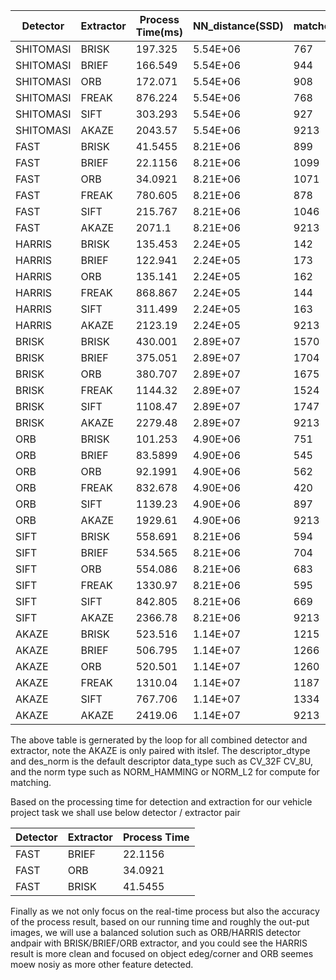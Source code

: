 | Detector  |  Extractor |  Process Time(ms) |  NN\_distance(SSD)   |  matched\_number |  descriptor\_dtype |  des\_norm |
|-----------|------------|---------------|------------|-------------|--------------------|------------|
| SHITOMASI | BRISK      | 197\.325      | 5\.54E\+06 | 767         | 0                  | 6          |
| SHITOMASI | BRIEF      | 166\.549      | 5\.54E\+06 | 944         | 0                  | 6          |
| SHITOMASI | ORB        | 172\.071      | 5\.54E\+06 | 908         | 0                  | 6          |
| SHITOMASI | FREAK      | 876\.224      | 5\.54E\+06 | 768         | 0                  | 6          |
| SHITOMASI | SIFT       | 303\.293      | 5\.54E\+06 | 927         | 5                  | 4          |
| SHITOMASI | AKAZE      | 2043\.57      | 5\.54E\+06 | 9213        | 0                  | 6          |
| FAST      | BRISK      | 41\.5455      | 8\.21E\+06 | 899         | 0                  | 6          |
| FAST      | BRIEF      | 22\.1156      | 8\.21E\+06 | 1099        | 0                  | 6          |
| FAST      | ORB        | 34\.0921      | 8\.21E\+06 | 1071        | 0                  | 6          |
| FAST      | FREAK      | 780\.605      | 8\.21E\+06 | 878         | 0                  | 6          |
| FAST      | SIFT       | 215\.767      | 8\.21E\+06 | 1046        | 5                  | 4          |
| FAST      | AKAZE      | 2071\.1       | 8\.21E\+06 | 9213        | 0                  | 6          |
| HARRIS    | BRISK      | 135\.453      | 2\.24E\+05 | 142         | 0                  | 6          |
| HARRIS    | BRIEF      | 122\.941      | 2\.24E\+05 | 173         | 0                  | 6          |
| HARRIS    | ORB        | 135\.141      | 2\.24E\+05 | 162         | 0                  | 6          |
| HARRIS    | FREAK      | 868\.867      | 2\.24E\+05 | 144         | 0                  | 6          |
| HARRIS    | SIFT       | 311\.499      | 2\.24E\+05 | 163         | 5                  | 4          |
| HARRIS    | AKAZE      | 2123\.19      | 2\.24E\+05 | 9213        | 0                  | 6          |
| BRISK     | BRISK      | 430\.001      | 2\.89E\+07 | 1570        | 0                  | 6          |
| BRISK     | BRIEF      | 375\.051      | 2\.89E\+07 | 1704        | 0                  | 6          |
| BRISK     | ORB        | 380\.707      | 2\.89E\+07 | 1675        | 0                  | 6          |
| BRISK     | FREAK      | 1144\.32      | 2\.89E\+07 | 1524        | 0                  | 6          |
| BRISK     | SIFT       | 1108\.47      | 2\.89E\+07 | 1747        | 5                  | 4          |
| BRISK     | AKAZE      | 2279\.48      | 2\.89E\+07 | 9213        | 0                  | 6          |
| ORB       | BRISK      | 101\.253      | 4\.90E\+06 | 751         | 0                  | 6          |
| ORB       | BRIEF      | 83\.5899      | 4\.90E\+06 | 545         | 0                  | 6          |
| ORB       | ORB        | 92\.1991      | 4\.90E\+06 | 562         | 0                  | 6          |
| ORB       | FREAK      | 832\.678      | 4\.90E\+06 | 420         | 0                  | 6          |
| ORB       | SIFT       | 1139\.23      | 4\.90E\+06 | 897         | 5                  | 4          |
| ORB       | AKAZE      | 1929\.61      | 4\.90E\+06 | 9213        | 0                  | 6          |
| SIFT      | BRISK      | 558\.691      | 8\.21E\+06 | 594         | 0                  | 6          |
| SIFT      | BRIEF      | 534\.565      | 8\.21E\+06 | 704         | 0                  | 6          |
| SIFT      | ORB        | 554\.086      | 8\.21E\+06 | 683         | 0                  | 6          |
| SIFT      | FREAK      | 1330\.97      | 8\.21E\+06 | 595         | 0                  | 6          |
| SIFT      | SIFT       | 842\.805      | 8\.21E\+06 | 669         | 5                  | 4          |
| SIFT      | AKAZE      | 2366\.78      | 8\.21E\+06 | 9213        | 0                  | 6          |
| AKAZE     | BRISK      | 523\.516      | 1\.14E\+07 | 1215        | 0                  | 6          |
| AKAZE     | BRIEF      | 506\.795      | 1\.14E\+07 | 1266        | 0                  | 6          |
| AKAZE     | ORB        | 520\.501      | 1\.14E\+07 | 1260        | 0                  | 6          |
| AKAZE     | FREAK      | 1310\.04      | 1\.14E\+07 | 1187        | 0                  | 6          |
| AKAZE     | SIFT       | 767\.706      | 1\.14E\+07 | 1334        | 5                  | 4          |
| AKAZE     | AKAZE      | 2419\.06      | 1\.14E\+07 | 9213        | 0                  | 6          |

The above table is gernerated by the loop for all combined detector and extractor, note the AKAZE is only paired with itslef.
The descriptor\_dtype and  des\_norm is the default descriptor data_type such as CV_32F CV_8U, and the norm type such as NORM_HAMMING or NORM_L2 for compute for matching.

Based on the processing time for detection and extraction for our vehicle project task we shall use below detector / extractor pair

| Detector |  Extractor |  Process Time |
|----------|------------|---------------|
| FAST     | BRIEF      | 22\.1156      |
| FAST     | ORB        | 34\.0921      |
| FAST     | BRISK      | 41\.5455      |

Finally as we not only focus on the real-time process but also the accuracy of the process result, based on our running time and roughly the out-put images, we will use a balanced solution such as ORB/HARRIS detector andpair with BRISK/BRIEF/ORB extractor, and you could see the HARRIS result is more clean and focused on object edeg/corner and ORB seemes moew nosiy as more other feature detected.



